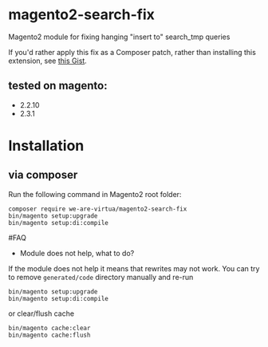 # magento2-search-fix
Magento2 module for fixing hanging "insert to" search_tmp queries

If you'd rather apply this fix as a Composer patch, rather than installing this extension, see [this Gist](https://gist.github.com/erikhansen/a813f8cf9fe8e9836eea467bdd205659).

## tested on magento:
- 2.2.10
- 2.3.1

# Installation
## via composer
Run the following command in Magento2 root folder:
```
composer require we-are-virtua/magento2-search-fix
bin/magento setup:upgrade
bin/magento setup:di:compile
```

#FAQ
- Module does not help, what to do?

If the module does not help it means that rewrites may not work. 
You can try to remove `generated/code` directory manually and re-run 
```
bin/magento setup:upgrade
bin/magento setup:di:compile
```
or clear/flush cache
```
bin/magento cache:clear
bin/magento cache:flush
```
